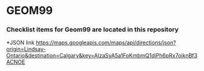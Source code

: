 # GEOM99
### Checklist items for Geom99 are located in this repository
*JSON link https://maps.googleapis.com/maps/api/directions/json?origin=Lindsay-Ontario&destination=Calgary&key=AIzaSyA5a1FoKmbmQ1djPh6pRx7oiknBf3ACNOE
